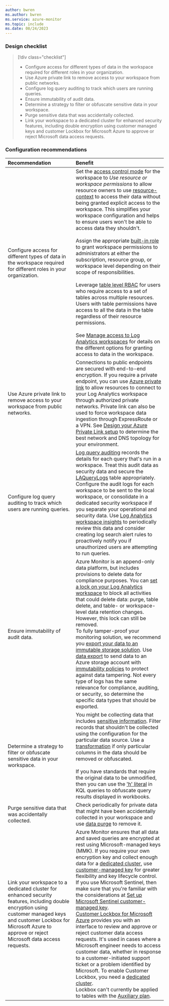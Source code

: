 ```yaml
---
author: bwren
ms.author: bwren
ms.service: azure-monitor
ms.topic: include
ms.date: 08/24/2023
---
```


### Design checklist

> [!div class="checklist"]
> - Configure access for different types of data in the workspace required for different roles in your organization.
> - Use Azure private link to remove access to your workspace from public networks.
> - Configure log query auditing to track which users are running queries.
> - Ensure immutability of audit data.
> - Determine a strategy to filter or obfuscate sensitive data in your workspace.
> - Purge sensitive data that was accidentally collected.
> - Link your workspace to a dedicated cluster for enhanced security features, including double encryption using customer managed keys and customer Lockbox for Microsoft Azure to approve or reject Microsoft data access requests.

### Configuration recommendations

| Recommendation | Benefit |
|:---|:---|
| Configure access for different types of data in the workspace required for different roles in your organization. | Set the [access control mode](../logs/manage-access.md#access-control-mode) for the workspace to *Use resource or workspace permissions* to allow resource owners to use [resource-context](../logs/manage-access.md#access-mode) to access their data without being granted explicit access to the workspace. This simplifies your workspace configuration and helps to ensure users won't be able to access data they shouldn't.<br><br>Assign the appropriate [built-in role](../logs/manage-access.md#azure-rbac) to grant workspace permissions to administrators at either the subscription, resource group, or workspace level depending on their scope of responsibilities.<br><br>Leverage [table level RBAC](../logs/manage-access.md#set-table-level-read-access) for users who require access to a set of tables across multiple resources. Users with table permissions have access to all the data in the table regardless of their resource permissions.<br><br>See [Manage access to Log Analytics workspaces](../logs/manage-access.md) for details on the different options for granting access to data in the workspace. |
| Use Azure private link to remove access to your workspace from public networks. | Connections to public endpoints are secured with end-to-end encryption. If you require a private endpoint, you can use [Azure private link](../logs/private-link-security.md) to allow resources to connect to your Log Analytics workspace through authorized private networks. Private link can also be used to force workspace data ingestion through ExpressRoute or a VPN. See [Design your Azure Private Link setup](../logs/private-link-design.md) to determine the best network and DNS topology for your environment. |
| Configure log query auditing to track which users are running queries. | [Log query auditing](../logs/query-audit.md) records the details for each query that's run in a workspace. Treat this audit data as security data and secure the [LAQueryLogs](/azure/azure-monitor/reference/tables/laquerylogs) table appropriately. Configure the audit logs for each workspace to be sent to the local workspace, or consolidate in a dedicated security workspace if you separate your operational and security data. Use [Log Analytics workspace insights](../logs/log-analytics-workspace-insights-overview.md) to periodically review this data and consider creating log search alert rules to proactively notify you if unauthorized users are attempting to run queries. |
| Ensure immutability of audit data. | Azure Monitor is an append-only data platform, but includes provisions to delete data for compliance purposes. You can [set a lock on your Log Analytics workspace](/azure/azure-resource-manager/management/lock-resources) to block all activities that could delete data: purge, table delete, and table- or workspace-level data retention changes. However, this lock can still be removed.<br>To fully tamper-proof your monitoring solution, we recommend you [export your data to an immutable storage solution](/azure/storage/blobs/immutable-storage-overview). Use [data export](../logs/logs-data-export.md) to send data to an Azure storage account with [immutability policies](/azure/storage/blobs/immutable-policy-configure-version-scope) to protect against data tampering. Not every type of logs has the same relevance for compliance, auditing, or security, so determine the specific data types that should be exported. |
| Determine a strategy to filter or obfuscate sensitive data in your workspace. | You might be collecting data that includes [sensitive information](../logs/personal-data-mgmt.md). Filter records that shouldn't be collected using the configuration for the particular data source. Use a [transformation](../essentials/data-collection-transformations.md) if only particular columns in the data should be removed or obfuscated.<br><br>If you have standards that require the original data to be unmodified, then you can use the ['h' literal](/azure/data-explorer/kusto/query/scalar-data-types/string#obfuscated-string-literals) in KQL queries to obfuscate query results displayed in workbooks. |
| Purge sensitive data that was accidentally collected. | Check periodically for private data that might have been accidentally collected in your workspace and use [data purge](../logs/personal-data-mgmt.md#exporting-and-deleting-personal-data) to remove it. |
| Link your workspace to a dedicated cluster for enhanced security features, including double encryption using customer managed keys and customer Lockbox for Microsoft Azure to approve or reject Microsoft data access requests.| Azure Monitor ensures that all data and saved queries are encrypted at rest using Microsoft-managed keys (MMK). If you require your own encryption key and collect enough data for a [dedicated cluster](../logs/logs-dedicated-clusters.md), use [customer-managed key](../logs/customer-managed-keys.md) for greater flexibility and key lifecycle control. If you use Microsoft Sentinel, then make sure that you're familiar with the considerations at [Set up Microsoft Sentinel customer-managed key](/azure/sentinel/customer-managed-keys#considerations).<br>[Customer Lockbox for Microsoft Azure](/azure/security/fundamentals/customer-lockbox-overview) provides you with an interface to review and approve or reject customer data access requests. It's used in cases where a Microsoft engineer needs to access customer data, whether in response to a customer-initiated support ticket or a problem identified by Microsoft. To enable Customer Lockbox, you need a [dedicated cluster](../logs/logs-dedicated-clusters.md). <br> Lockbox can't currently be applied to tables with the [Auxiliary plan](../logs/data-platform-logs.md#table-plans).  |
